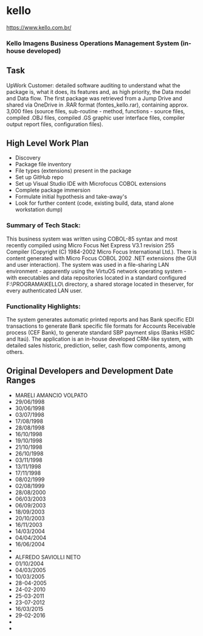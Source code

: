 # kello

https://www.kello.com.br/
### Kello Imagens Business Operations Management System (in-house developed)

## Task

UpWork Customer: detailed software auditing to understand what the package is, what it does, its features and, as high priority, the Data model and Data flow. 
The first package was retrieved from a Jump Drive and shared via OneDrive in .RAR format (fontes_kello.rar), containing approx. 3,000 files (source files, sub-routine - method, functions - source files, compiled .OBJ files, compiled .GS graphic user interface files, compiler output report files, configuration files).

## High Level Work Plan

  - Discovery
  - Package file inventory
  - File types (extensions) present in the package
  - Set up GitHub repo
  - Set up Visual Studio IDE with Microfocus COBOL extensions
  - Complete package immersion
  - Formulate initial hypothesis and take-away's
  - Look for further content (code, existing build, data, stand alone workstation dump)

### Summary of Tech Stack: 
This business system was written using COBOL-85 syntax and most recently compiled using Micro Focus Net Express V3.1 revision 255 Compiler (Copyright (C) 1984-2002 Micro Focus International Ltd.). There is content generated with Micro Focus COBOL 2002 .NET extensions (the GUI and user interaction). The system was used in a file-sharing LAN environment - apparently using the VirtuOS network operating system - with executables and data repositories located in a standard configured F:\PROGRAMA\KELLO\ directory, a shared storage located in theserver, for every authenticated LAN user.

### Functionality Highlights: 
The system generates automatic printed reports and has Bank specific EDI transactions to generate Bank specific file formats for Accounts Receivable process (CEF Bank), to generate standard SBP payment slips (Banks HSBC and Itaú). 
The application is an in-house developed CRM-like system, with detailed sales historic, prediction, seller, cash flow components, among others. 

## Original Developers and Development Date Ranges

  - MARELI AMANCIO VOLPATO 
  -   29/06/1998
  -   30/06/1998
  -   03/07/1998
  -   17/08/1998
  -   28/08/1998
  -   16/10/1998
  -   19/10/1998
  -   21/10/1998
  -   26/10/1998
  -   03/11/1998
  -   13/11/1998
  -   17/11/1998
  -   08/02/1999
  -   02/08/1999
  -   28/08/2000
  -   06/03/2003
  -   06/09/2003      
  -   18/09/2003
  -   20/10/2003
  -   16/11/2003
  -   14/03/2004
  -   04/04/2004
  -   16/06/2004
  -   
  - ALFREDO SAVIOLLI NETO
  -   01/10/2004
  -   04/03/2005
  -   10/03/2005
  -   28-04-2005
  -   24-02-2010
  -   25-03-2011
  -   23-07-2012
  -   16/03/2015
  -   29-02-2016
  - 
  -   



  
